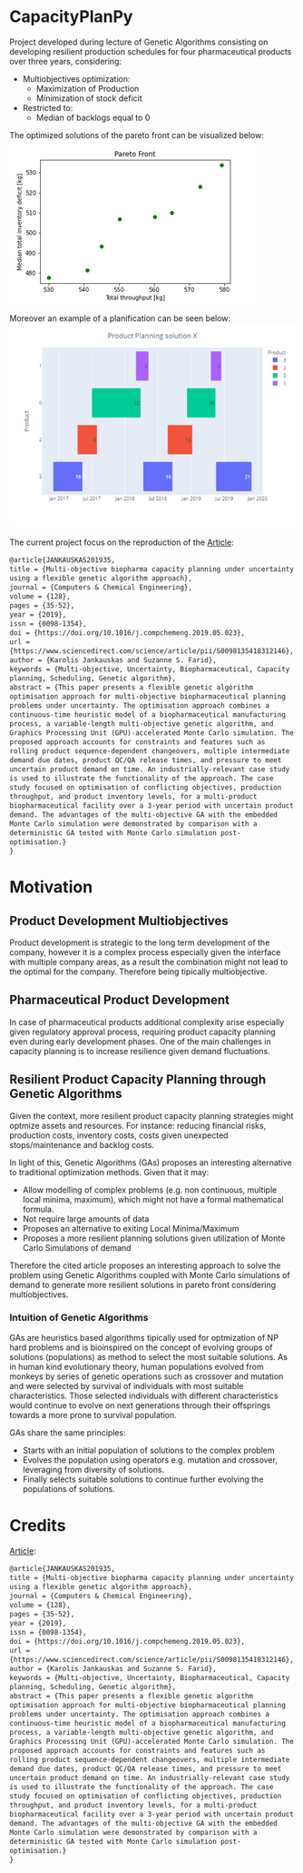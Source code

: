 <!-- Project -->
# CapacityPlanPy
Project developed during lecture of Genetic Algorithms consisting on developing resilient production schedules for four pharmaceutical products over three years, considering:
- Multiobjectives optimization:
    - Maximization of Production
    - Minimization of stock deficit
- Restricted to:
    - Median of backlogs equal to 0

The optimized solutions of the pareto front can be visualized below:
![Example of a pareto front found.](/images/pareto_front_example.png)

Moreover an example of a planification can be seen below:
![Example of a planification, with the number of batches to be produced.](/images/planningX.png)


The current project focus on the reproduction of the [Article](https://www.sciencedirect.com/science/article/abs/pii/S0098135418312146?via%3Dihub):
```
@article{JANKAUSKAS201935,
title = {Multi-objective biopharma capacity planning under uncertainty using a flexible genetic algorithm approach},
journal = {Computers & Chemical Engineering},
volume = {128},
pages = {35-52},
year = {2019},
issn = {0098-1354},
doi = {https://doi.org/10.1016/j.compchemeng.2019.05.023},
url = {https://www.sciencedirect.com/science/article/pii/S0098135418312146},
author = {Karolis Jankauskas and Suzanne S. Farid},
keywords = {Multi-objective, Uncertainty, Biopharmaceutical, Capacity planning, Scheduling, Genetic algorithm},
abstract = {This paper presents a flexible genetic algorithm optimisation approach for multi-objective biopharmaceutical planning problems under uncertainty. The optimisation approach combines a continuous-time heuristic model of a biopharmaceutical manufacturing process, a variable-length multi-objective genetic algorithm, and Graphics Processing Unit (GPU)-accelerated Monte Carlo simulation. The proposed approach accounts for constraints and features such as rolling product sequence-dependent changeovers, multiple intermediate demand due dates, product QC/QA release times, and pressure to meet uncertain product demand on time. An industrially-relevant case study is used to illustrate the functionality of the approach. The case study focused on optimisation of conflicting objectives, production throughput, and product inventory levels, for a multi-product biopharmaceutical facility over a 3-year period with uncertain product demand. The advantages of the multi-objective GA with the embedded Monte Carlo simulation were demonstrated by comparison with a deterministic GA tested with Monte Carlo simulation post-optimisation.}
}
```
<!-- Motivation -->
# Motivation
## Product Development Multiobjectives
Product development is strategic to the long term development of the company, however it is a complex process especially given the interface with multiple company areas, as a result the combination might not lead to the optimal for the company. Therefore being tipically multiobjective. 

## Pharmaceutical Product Development
In case of pharmaceutical products additional complexity arise especially given regulatory approval process, requiring  product capacity planning even during early development phases.
One of the main challenges in capacity planning is to increase resilience given demand fluctuations.

## Resilient Product Capacity Planning through Genetic Algorithms
Given the context, more resilient product capacity planning strategies might optmize assets and resources. For instance: reducing financial risks, production costs, inventory costs, costs given unexpected stops/maintenance and backlog costs.

In light of this, Genetic Algorithms (GAs) proposes an interesting alternative to traditional optimization methods. Given that it may:
- Allow modelling of complex problems (e.g. non continuous, multiple local minima, maximum), which might not have a formal mathematical formula.
- Not require large amounts of data
- Proposes an alternative to exiting Local Minima/Maximum
- Proposes a more resilient planning solutions given utilization of Monte Carlo Simulations of demand

Therefore the cited article proposes an interesting approach to solve the problem using Genetic Algorithms coupled with Monte Carlo simulations of demand to generate more resilient solutions in pareto front considering multiobjectives.

### Intuition of Genetic Algorithms
GAs are heuristics based algorithms tipically used for optmization of NP hard problems and is bioinspired on the concept of evolving groups of solutions (populations) as method to select the most suitable solutions.
As in human kind evolutionary theory, human populations evolved from monkeys by series of genetic operations such as crossover and mutation and were selected by survival of individuals with most suitable characteristics. Those selected individuals with different characteristics would continue to evolve on next generations through their offsprings towards a more prone to survival population.

GAs share the same principles: 
- Starts with an initial population of solutions to the complex problem 
- Evolves the population using operators e.g. mutation and crossover, leveraging from diversity of solutions.
- Finally selects suitable solutions to continue further evolving the populations of solutions.

<!-- TODO: Installation -->
<!-- TODO: Tests -->
<!-- TODO: How to use? -->
<!-- Credits -->
# Credits
[Article](https://www.sciencedirect.com/science/article/abs/pii/S0098135418312146?via%3Dihub):
```
@article{JANKAUSKAS201935,
title = {Multi-objective biopharma capacity planning under uncertainty using a flexible genetic algorithm approach},
journal = {Computers & Chemical Engineering},
volume = {128},
pages = {35-52},
year = {2019},
issn = {0098-1354},
doi = {https://doi.org/10.1016/j.compchemeng.2019.05.023},
url = {https://www.sciencedirect.com/science/article/pii/S0098135418312146},
author = {Karolis Jankauskas and Suzanne S. Farid},
keywords = {Multi-objective, Uncertainty, Biopharmaceutical, Capacity planning, Scheduling, Genetic algorithm},
abstract = {This paper presents a flexible genetic algorithm optimisation approach for multi-objective biopharmaceutical planning problems under uncertainty. The optimisation approach combines a continuous-time heuristic model of a biopharmaceutical manufacturing process, a variable-length multi-objective genetic algorithm, and Graphics Processing Unit (GPU)-accelerated Monte Carlo simulation. The proposed approach accounts for constraints and features such as rolling product sequence-dependent changeovers, multiple intermediate demand due dates, product QC/QA release times, and pressure to meet uncertain product demand on time. An industrially-relevant case study is used to illustrate the functionality of the approach. The case study focused on optimisation of conflicting objectives, production throughput, and product inventory levels, for a multi-product biopharmaceutical facility over a 3-year period with uncertain product demand. The advantages of the multi-objective GA with the embedded Monte Carlo simulation were demonstrated by comparison with a deterministic GA tested with Monte Carlo simulation post-optimisation.}
}
```
<!-- TODO: License -->
